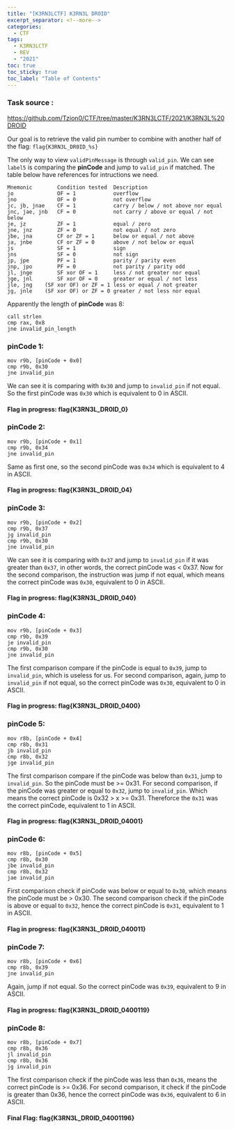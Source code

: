 ```yaml
---
title: "[K3RN3LCTF] K3RN3L DROID"
excerpt_separator: <!--more-->
categories:
  - CTF
tags:
  - K3RN3LCTF
  - REV
  - "2021"
toc: true
toc_sticky: true
toc_label: "Table of Contents"
---
```


### Task source :
https://github.com/Tzion0/CTF/tree/master/K3RN3LCTF/2021/K3RN3L%20DROID

Our goal is to retrieve the valid pin number to combine with another half of the flag: `flag{K3RN3L_DR0ID_%s}`

The only way to view `validPinMessage` is through `valid_pin`. We can see `label5` is comparing the **pinCode** and jump to `valid_pin` if matched. The table below have references for intructions we need.

<!--more-->

```tasm
Mnemonic        Condition tested  Description
jo              OF = 1            overflow
jno             OF = 0            not overflow
jc, jb, jnae    CF = 1            carry / below / not above nor equal
jnc, jae, jnb   CF = 0            not carry / above or equal / not below
je, jz          ZF = 1            equal / zero
jne, jnz        ZF = 0            not equal / not zero
jbe, jna        CF or ZF = 1      below or equal / not above
ja, jnbe        CF or ZF = 0      above / not below or equal
js              SF = 1            sign
jns             SF = 0            not sign
jp, jpe         PF = 1            parity / parity even
jnp, jpo        PF = 0            not parity / parity odd
jl, jnge        SF xor OF = 1     less / not greater nor equal
jge, jnl        SF xor OF = 0     greater or equal / not less
jle, jng    (SF xor OF) or ZF = 1 less or equal / not greater
jg, jnle    (SF xor OF) or ZF = 0 greater / not less nor equal
```

Apparently the length of **pinCode** was 8:
```tasm
call strlen
cmp rax, 0x8
jne invalid_pin_length
```

### pinCode 1:
```tasm
mov r9b, [pinCode + 0x0]
cmp r9b, 0x30
jne invalid_pin
```
We can see it is comparing with `0x30` and jump to `invalid_pin` if not equal. So the first pinCode was `0x30` which is equivalent to 0 in ASCII.

#### Flag in progress: flag{K3RN3L_DR0ID_0}

### pinCode 2:
```tasm
mov r9b, [pinCode + 0x1]
cmp r9b, 0x34
jne invalid_pin
```
Same as first one, so the second pinCode was `0x34` which is equivalent to 4 in ASCII.

#### Flag in progress: flag{K3RN3L_DR0ID_04}

### pinCode 3:
```tasm
mov r9b, [pinCode + 0x2]
cmp r9b, 0x37
jg invalid_pin
cmp r9b, 0x30
jne invalid_pin
```
We can see it is comparing with `0x37` and jump to `invalid_pin` if it was greater than `0x37`, in other words, the correct pinCode was < 0x37.
Now for the second comparison, the instruction was jump if not equal, which means the correct pinCode was `0x30`, equivalent to 0 in ASCII.

#### Flag in progress: flag{K3RN3L_DR0ID_040}

### pinCode 4:
```tasm
mov r9b, [pinCode + 0x3]
cmp r9b, 0x39
je invalid_pin
cmp r9b, 0x30
jne invalid_pin
```
The first comparison compare if the pinCode is equal to `0x39`, jump to `invalid_pin`, which is useless for us. For second comparison, again, jump to `invalid_pin` if not equal, so the correct pinCode was `0x30`, equivalent to 0 in ASCII.

#### Flag in progress: flag{K3RN3L_DR0ID_0400}

### pinCode 5:
```tasm
mov r8b, [pinCode + 0x4]
cmp r8b, 0x31
jb invalid_pin
cmp r8b, 0x32
jge invalid_pin
```
The first comparison compare if the pinCode was below than `0x31`, jump to `invalid_pin`. So the pinCode must be >= 0x31. For second comparison, if the pinCode was greater or equal to `0x32`, jump to `invalid_pin`. Which means the correct pinCode is 0x32 > x >= 0x31. Thereforce the `0x31` was the correct pinCode, equivalent to 1 in ASCII.

#### Flag in progress: flag{K3RN3L_DR0ID_04001}

### pinCode 6:
```tasm
mov r8b, [pinCode + 0x5]
cmp r8b, 0x30
jbe invalid_pin
cmp r8b, 0x32
jae invalid_pin
```
First comparison check if pinCode was below or equal to `0x30`, which means the pinCode must be > 0x30. The second comparison check if the pinCode is above or equal to `0x32`, hence the correct pinCode is `0x31`, equivalent to 1 in ASCII.

#### Flag in progress: flag{K3RN3L_DR0ID_040011}

### pinCode 7:
```tasm
mov r8b, [pinCode + 0x6]
cmp r8b, 0x39
jne invalid_pin
```
Again, jump if not equal. So the correct pinCode was `0x39`, equivalent to 9 in ASCII.

#### Flag in progress: flag{K3RN3L_DR0ID_0400119}

### pinCode 8:
```tasm
mov r8b, [pinCode + 0x7]
cmp r8b, 0x36
jl invalid_pin
cmp r8b, 0x36
jg invalid_pin
```
The first comparison check if the pinCode was less than `0x36`, means the correct pinCode is >= 0x36. For second comparison, it check if the pinCode is greater than 0x36, hence the correct pinCode was `0x36`, equivalent to 6 in ASCII.

#### Final Flag: flag{K3RN3L_DR0ID_04001196}
